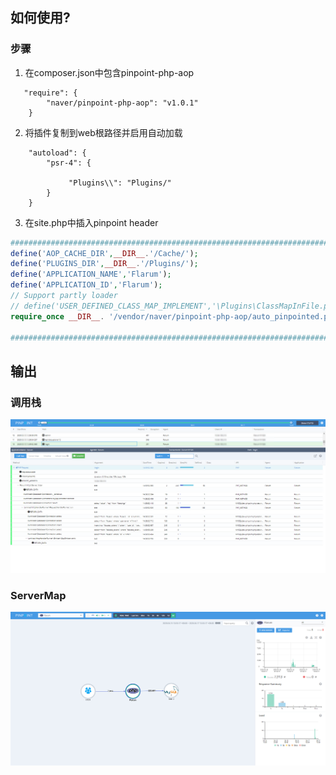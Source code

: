 ## 如何使用?

### 步骤

1. 在composer.json中包含pinpoint-php-aop
 
```
   "require": {
        "naver/pinpoint-php-aop": "v1.0.1"
    }
```

2. 将插件复制到web根路径并启用自动加载

```
    "autoload": {
        "psr-4": {
            
             "Plugins\\": "Plugins/"
        }
    }
```

3. 在site.php中插入pinpoint header

``` php
#####################################################################################
define('AOP_CACHE_DIR',__DIR__.'/Cache/');
define('PLUGINS_DIR',__DIR__.'/Plugins/');
define('APPLICATION_NAME','Flarum');
define('APPLICATION_ID','Flarum');
// Support partly loader
// define('USER_DEFINED_CLASS_MAP_IMPLEMENT','\Plugins\ClassMapInFile.php');
require_once __DIR__. '/vendor/naver/pinpoint-php-aop/auto_pinpointed.php';

#####################################################################################
```

## 输出

### 调用栈
![CallStack](images/Flarum_callstack.png)

### ServerMap
![CallStack](images/Flarum_readme.png)